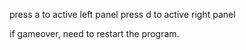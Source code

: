 press a to active left panel
press d to active right panel

if gameover, need to restart the program.

